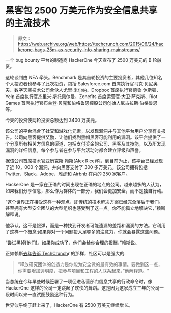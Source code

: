 # 黑客包 2500 万美元作为安全信息共享的主流技术

> 原文：<https://web.archive.org/web/https://techcrunch.com/2015/06/24/hackerone-bags-25m-as-security-info-sharing-mainstreams/>

一个 bug bounty 平台的制造商 HackerOne 今天宣布了 2500 万美元的 B 轮融资。

这轮谈判由 NEA 牵头。Benchmark 是其首轮投资的主要投资者，其他几位知名个人投资者也参与了此次投资，包括 Salesforce.com 首席执行官马克·贝尼奥夫、数字天空技术公司合伙人尤里·米尔纳、Dropbox 首席执行官德鲁·休斯顿、Yelp 首席执行官杰里米·斯托佩尔曼、Zenefits 首席运营官·大卫·萨克斯、Riot Games 首席执行官布兰登·贝克和伯格鲁恩控股公司创始人尼古拉斯·伯格鲁恩等。

今天的投资使两轮投资总额达到 3400 万美元。

该公司的平台混合了社交和游戏化元素，以发现漏洞并与其他平台用户分享有关报告。公司向黑客提供奖励，让他们找到黑帽黑客可能利用的漏洞。该平台提供了一个分享所有相关方信息的渠道，包括支付奖金的公司、黑客及其技能，以及所发现漏洞的详细信息。每个参与者在参与平台活动时都会建立评级和声誉。

据该公司首席技术官亚历克斯·赖斯(Alex Rice)称，到目前为止，该平台已经发现了近 10，000 个漏洞，并向黑客支付了 300 多万美元。该公司拥有包括 Twitter、Slack、Adobe、雅虎和 Airbnb 在内的 250 家客户。

HackerOne 是一家在正确的时间出现在正确的地点的公司。越来越多的人认为，如果我们分享信息，那么作为群体的一部分，我们会更加安全，而不是独自行动。

“这个世界正在接受这样一种观点，即传统的技术解决方案已经完全落后于我们。甚至拥有大型安全团队的大型组织也感受到了这一点。你不能孤立地解决它，”赖斯解释说。

他承认，这不是银弹，而是一种找到开发者可能遗漏的差距和漏洞的方法。它利用了这样一个概念:如果你对一个问题投入足够多的注意力，你就会暴露这些问题。

“尝试黑掉[他们]。如果你成功了，他们会给你合理的报酬，”赖斯说。

正如赖斯[去年告诉 TechCrunch](https://web.archive.org/web/20230125184401/https://techcrunch.com/2014/05/28/hackerone-get-9m-in-series-a-funding-to-build-bug-tracking-bounty-programs/)r 的那样，社区可以是强大的:

> “释放研究团体的创造力是你能为安全做的最有效的事情。要做到这一点，你需要增加透明度，把参与项目和工程的人联系起来，”他解释道。"

当总统在今年早些时候签署了一项促进私营部门信息共享的行政命令时，像 HackerOne 这样的公司一定跳起了欢快的舞蹈。这是因为这家成立三年的公司一段时间以来一直试图鼓励这种行为。

世界似乎终于赶上来了，HackerOne 有 2500 万美元继续增长。